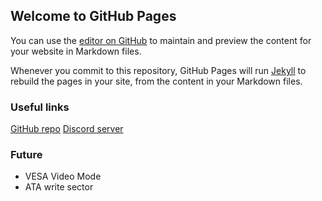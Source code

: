 ## Welcome to GitHub Pages

You can use the [editor on GitHub](https://github.com/WaterDev-25/Rubis-OS/edit/gh-pages/index.md) to maintain and preview the content for your website in Markdown files.

Whenever you commit to this repository, GitHub Pages will run [Jekyll](https://jekyllrb.com/) to rebuild the pages in your site, from the content in your Markdown files.

### Useful links
[GitHub repo](https://github.com/WaterDev-25/Rubis-OS)
[Discord server](https://discord.gg/VsRNdbAebU)

### Future

- VESA Video Mode
- ATA write sector
